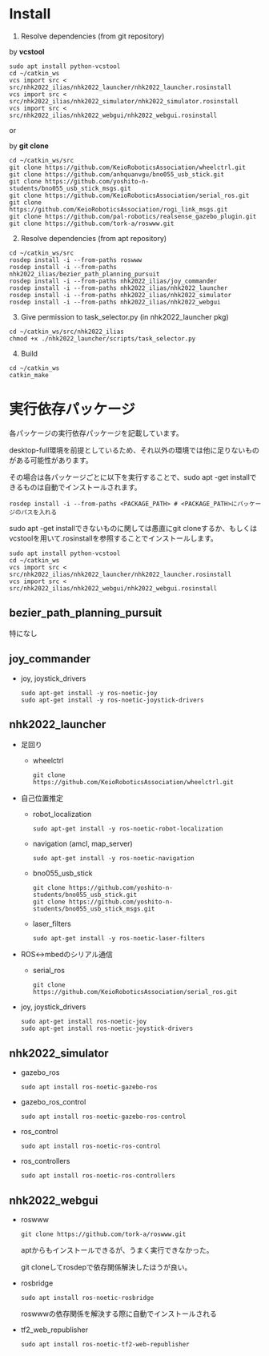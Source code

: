 # Install

1. Resolve dependencies (from git repository)

by **vcstool**

```shell
sudo apt install python-vcstool
cd ~/catkin_ws
vcs import src < src/nhk2022_ilias/nhk2022_launcher/nhk2022_launcher.rosinstall
vcs import src < src/nhk2022_ilias/nhk2022_simulator/nhk2022_simulator.rosinstall
vcs import src < src/nhk2022_ilias/nhk2022_webgui/nhk2022_webgui.rosinstall
```

or

by **git clone**

```shell
cd ~/catkin_ws/src
git clone https://github.com/KeioRoboticsAssociation/wheelctrl.git
git clone https://github.com/anhquanvgu/bno055_usb_stick.git
git clone https://github.com/yoshito-n-students/bno055_usb_stick_msgs.git
git clone https://github.com/KeioRoboticsAssociation/serial_ros.git
git clone https://github.com/KeioRoboticsAssociation/rogi_link_msgs.git
git clone https://github.com/pal-robotics/realsense_gazebo_plugin.git
git clone https://github.com/tork-a/roswww.git
```

2. Resolve dependencies (from apt repository)

```shell
cd ~/catkin_ws/src
rosdep install -i --from-paths roswww
rosdep install -i --from-paths nhk2022_ilias/bezier_path_planning_pursuit
rosdep install -i --from-paths nhk2022_ilias/joy_commander
rosdep install -i --from-paths nhk2022_ilias/nhk2022_launcher
rosdep install -i --from-paths nhk2022_ilias/nhk2022_simulator
rosdep install -i --from-paths nhk2022_ilias/nhk2022_webgui
```

3. Give permission to task_selector.py (in nhk2022_launcher pkg)

```shell
cd ~/catkin_ws/src/nhk2022_ilias
chmod +x ./nhk2022_launcher/scripts/task_selector.py
```

4. Build

```shell
cd ~/catkin_ws
catkin_make
```



# 実行依存パッケージ

各パッケージの実行依存パッケージを記載しています。

 desktop-full環境を前提としているため、それ以外の環境では他に足りないものがある可能性があります。

その場合は各パッケージごとに以下を実行することで、sudo apt -get installできるものは自動でインストールされます。

```shell
rosdep install -i --from-paths <PACKAGE_PATH> # <PACKAGE_PATH>にパッケージのパスを入れる
```

sudo apt -get installできないものに関しては愚直にgit cloneするか、もしくはvcstoolを用いて.rosinstallを参照することでインストールします。

```shell
sudo apt install python-vcstool
cd ~/catkin_ws
vcs import src < src/nhk2022_ilias/nhk2022_launcher/nhk2022_launcher.rosinstall
vcs import src < src/nhk2022_ilias/nhk2022_webgui/nhk2022_webgui.rosinstall
```



## bezier_path_planning_pursuit

特になし



## joy_commander

- joy, joystick_drivers

  ```shell
  sudo apt-get install -y ros-noetic-joy
  sudo apt-get install -y ros-noetic-joystick-drivers
  ```

  

## nhk2022_launcher

- 足回り

  - wheelctrl

    ```shell
    git clone https://github.com/KeioRoboticsAssociation/wheelctrl.git
    ```

- 自己位置推定

  - robot_localization

    ```shell
    sudo apt-get install -y ros-noetic-robot-localization
    ```

  - navigation (amcl, map_server)

    ```shell
    sudo apt-get install -y ros-noetic-navigation
    ```

  - bno055_usb_stick

    ```shell
    git clone https://github.com/yoshito-n-students/bno055_usb_stick.git
    git clone https://github.com/yoshito-n-students/bno055_usb_stick_msgs.git
    ```

  - laser_filters

    ```shell
    sudo apt-get install -y ros-noetic-laser-filters
    ```

- ROS<->mbedのシリアル通信

  - serial_ros

    ```shell
    git clone https://github.com/KeioRoboticsAssociation/serial_ros.git
    ```

- joy, joystick_drivers

  ```shell
  sudo apt-get install ros-noetic-joy
  sudo apt-get install ros-noetic-joystick-drivers
  ```

  

## nhk2022_simulator

- gazebo_ros

  ```shell
  sudo apt install ros-noetic-gazebo-ros
  ```

- gazebo_ros_control 

  ```shell
  sudo apt install ros-noetic-gazebo-ros-control 
  ```

- ros_control

  ```shell
  sudo apt install ros-noetic-ros-control
  ```

- ros_controllers 

  ```shell
  sudo apt install ros-noetic-ros-controllers 
  ```

  

## nhk2022_webgui

- roswww

  ```shell
  git clone https://github.com/tork-a/roswww.git
  ```

  aptからもインストールできるが、うまく実行できなかった。

  git cloneしてrosdepで依存関係解決したほうが良い。

- rosbridge

  ```shell
  sudo apt install ros-noetic-rosbridge
  ```

  roswwwの依存関係を解決する際に自動でインストールされる

- tf2_web_republisher

  ```shell
  sudo apt install ros-noetic-tf2-web-republisher 
  ```

  